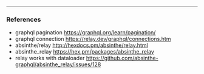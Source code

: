 

---

### References

- graphql pagination https://graphql.org/learn/pagination/
- graphql connection https://relay.dev/graphql/connections.htm
- absinthe/relay http://hexdocs.pm/absinthe/relay.html
- absinthe_relay https://hex.pm/packages/absinthe_relay
- relay works with dataloader https://github.com/absinthe-graphql/absinthe_relay/issues/128